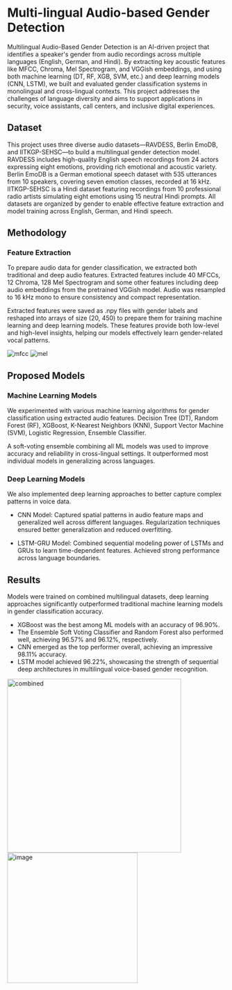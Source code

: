 
# Multi-lingual Audio-based Gender Detection

Multilingual Audio-Based Gender Detection is an AI-driven project that identifies a speaker's gender from audio recordings across multiple languages (English, German, and Hindi). By extracting key acoustic features like MFCC, Chroma, Mel Spectrogram, and VGGish embeddings, and using both machine learning (DT, RF, XGB, SVM, etc.) and deep learning models (CNN, LSTM), we built and evaluated gender classification systems in monolingual and cross-lingual contexts. This project addresses the challenges of language diversity and aims to support applications in security, voice assistants, call centers, and inclusive digital experiences.

## Dataset

This project uses three diverse audio datasets—RAVDESS, Berlin EmoDB, and IITKGP-SEHSC—to build a multilingual gender detection model. RAVDESS includes high-quality English speech recordings from 24 actors expressing eight emotions, providing rich emotional and acoustic variety. Berlin EmoDB is a German emotional speech dataset with 535 utterances from 10 speakers, covering seven emotion classes, recorded at 16 kHz. IITKGP-SEHSC is a Hindi dataset featuring recordings from 10 professional radio artists simulating eight emotions using 15 neutral Hindi prompts. All datasets are organized by gender to enable effective feature extraction and model training across English, German, and Hindi speech.

## Methodology 
### Feature Extraction

To prepare audio data for gender classification, we extracted both traditional and deep audio features. Extracted features include 40 MFCCs, 12 Chroma, 128 Mel Spectrogram and some other features including deep audio embeddings from the pretrained VGGish model. Audio was resampled to 16 kHz mono to ensure consistency and compact representation.

Extracted features were saved as .npy files with gender labels and reshaped into arrays of size (20, 450) to prepare them for training machine learning and deep learning models.
These features provide both low-level and high-level insights, helping our models effectively learn gender-related vocal patterns.

![mfcc](https://github.com/user-attachments/assets/85b83883-9807-410a-bce5-dc7f0f8a968d)
![mel](https://github.com/user-attachments/assets/7217c4c1-7695-42de-a142-d4b46d73686e)

## Proposed Models

### Machine Learning Models

We experimented with various machine learning algorithms for gender classification using extracted audio features. Decision Tree (DT), Random Forest (RF), XGBoost, K-Nearest Neighbors (KNN), Support Vector Machine (SVM), Logistic Regression, Ensemble Classifier.

A soft-voting ensemble combining all ML models was used to improve accuracy and reliability in cross-lingual settings. It outperformed most individual models in generalizing across languages.

### Deep Learning Models

We also implemented deep learning approaches to better capture complex patterns in voice data.

- CNN Model: Captured spatial patterns in audio feature maps and generalized well across different languages. Regularization techniques ensured better generalization and reduced overfitting.

- LSTM-GRU Model: Combined sequential modeling power of LSTMs and GRUs to learn time-dependent features. Achieved strong performance across language boundaries.

## Results

Models were trained on combined multilingual datasets, deep learning approaches significantly outperformed traditional machine learning models in gender classification accuracy.

- XGBoost was the best among ML models with an accuracy of 96.90%.
- The Ensemble Soft Voting Classifier and Random Forest also performed well, achieving 96.57% and 96.12%, respectively.
- CNN emerged as the top performer overall, achieving an impressive 98.11% accuracy.
- LSTM model achieved 96.22%, showcasing the strength of sequential deep architectures in multilingual voice-based gender recognition.

<img src="https://github.com/user-attachments/assets/376f068e-104b-4c83-9b1b-9f2cb43496a8" alt="combined" width="400"/>
<img src="https://github.com/user-attachments/assets/39de732e-dc80-4d6e-bd0c-60ba0185e3cd" alt="image" width="300"/>

